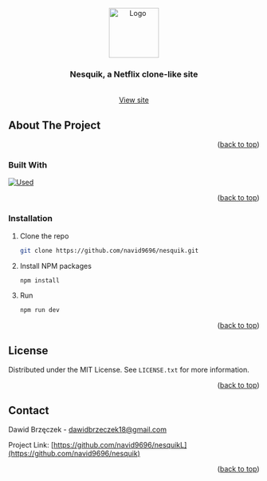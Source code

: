 
<!-- PROJECT LOGO -->
<br />
<div align="center">
  <a href="https://github.com/navid9696/nesquik/tree/main/public/assets/logo.png">
    <img src="src/img/logo.png" alt="Logo" width="100" height="100">
  </a>

  <h3 align="center">Nesquik, a Netflix clone-like site</h3>

  <p align="center">
    <br />
    <a href="https://www.piekarniabrzeczek.pl/">View site</a>
  
  </p>
</div>






<!-- ABOUT THE PROJECT -->
## About The Project



<p align="right">(<a href="#readme-top">back to top</a>)</p>



### Built With


[![Used](https://skillicons.dev/icons?i=nextjs,react,tailwind,ts,mongodb,nodejs,vscode)](https://skillicons.dev)

<p align="right">(<a href="#readme-top">back to top</a>)</p>



<!-- GETTING STARTED -->

### Installation



1. Clone the repo
   ```sh
   git clone https://github.com/navid9696/nesquik.git
   ```
2. Install NPM packages
   ```sh
   npm install
   ```
3. Run 
   ```sh
   npm run dev
   ```

<p align="right">(<a href="#readme-top">back to top</a>)</p>







<!-- LICENSE -->
## License

Distributed under the MIT License. See `LICENSE.txt` for more information.

<p align="right">(<a href="#readme-top">back to top</a>)</p>



<!-- CONTACT -->
## Contact

Dawid Brzęczek - dawidbrzeczek18@gmail.com

Project Link: [https://github.com/navid9696/nesquikL](https://github.com/navid9696/nesquik)

<p align="right">(<a href="#readme-top">back to top</a>)</p>



